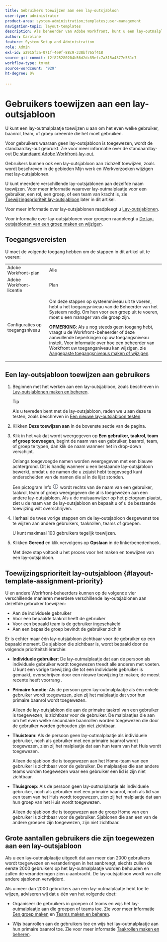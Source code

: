 ```yaml
---
title: Gebruikers toewijzen aan een lay-outsjabloon
user-type: administrator
product-area: system-administration;templates;user-management
navigation-topic: layout-templates
description: Als beheerder van Adobe Workfront, kunt u een lay-outmalplaatje toewijzen u aan om het even welke gebruiker, baanrol, team, of groep hebt gecreeerd die het moet gebruiken.
author: Caroline
feature: System Setup and Administration
role: Admin
exl-id: a2915f3a-071f-4e9f-88c9-338bf765f418
source-git-commit: f2f825280204b56d2dc85efc7a315a4377e551c7
workflow-type: tm+mt
source-wordcount: '929'
ht-degree: 0%

---
```


# Gebruikers toewijzen aan een lay-outsjabloon

U kunt een lay-outmalplaatje toewijzen u aan om het even welke gebruiker, baanrol, team, of groep creeerde die het moet gebruiken.

Voor gebruikers waaraan geen lay-outsjabloon is toegewezen, wordt de standaardlay-out gebruikt. Zie voor meer informatie over de standaardlay-out [De standaard Adobe Workfront-lay-out](../../../administration-and-setup/customize-workfront/use-layout-templates/about-the-default-wf-layout.md).

Gebruikers kunnen ook een lay-outsjabloon aan zichzelf toewijzen, zoals wordt beschreven in de gebieden Mijn werk en Werkverzoeken wijzigen met lay-outsjablonen.

U kunt meerdere verschillende lay-outsjablonen aan dezelfde naam toewijzen. Voor meer informatie waarover lay-outmalplaatje voor een gebruiker, een rol, een groep, of een team van kracht is, zie [Toewijzingsprioriteit lay-outsjabloon](#layout-template-assignment-priority) later in dit artikel.

Voor meer informatie over lay-outsjablonen raadpleegt u [Lay-outsjablonen](../../../administration-and-setup/customize-workfront/use-layout-templates/use-layout-templates-customize-ui.md).

Voor informatie over lay-outsjablonen voor groepen raadpleegt u [De lay-outsjablonen van een groep maken en wijzigen](../../../administration-and-setup/manage-groups/work-with-group-objects/create-and-modify-a-groups-layout-templates.md).

## Toegangsvereisten

U moet de volgende toegang hebben om de stappen in dit artikel uit te voeren:

<table style="table-layout:auto"> 
 <col> 
 <col> 
 <tbody> 
  <tr> 
   <td role="rowheader">Adobe Workfront-plan</td> 
   <td>Alle</td> 
  </tr> 
  <tr> 
   <td role="rowheader">Adobe Workfront-licentie</td> 
   <td>Plan</td> 
  </tr> 
  <tr> 
   <td role="rowheader">Configuraties op toegangsniveau</td> 
   <td> <p>Om deze stappen op systeemniveau uit te voeren, hebt u het toegangsniveau van de Beheerder van het Systeem nodig.
Om hen voor een groep uit te voeren, moet u een manager van die groep zijn.</p> <p><b>OPMERKING</b>: Als u nog steeds geen toegang hebt, vraagt u de Workfront-beheerder of deze aanvullende beperkingen op uw toegangsniveau instelt. Voor informatie over hoe een beheerder van Workfront uw toegangsniveau kan wijzigen, zie <a href="../../../administration-and-setup/add-users/configure-and-grant-access/create-modify-access-levels.md" class="MCXref xref">Aangepaste toegangsniveaus maken of wijzigen</a>.</p> </td> 
  </tr> 
 </tbody> 
</table>

## Een lay-outsjabloon toewijzen aan gebruikers

1. Beginnen met het werken aan een lay-outsjabloon, zoals beschreven in [Lay-outsjablonen maken en beheren](../../../administration-and-setup/customize-workfront/use-layout-templates/create-and-manage-layout-templates.md).

   >[!TIP]
   >
   >Als u tevreden bent met de lay-outsjabloon, raden we u aan deze te testen, zoals beschreven in [Een nieuwe lay-outsjabloon testen](../../../administration-and-setup/customize-workfront/use-layout-templates/test-a-layout-template.md).

1. Klikken **Deze toewijzen aan** in de bovenste sectie van de pagina.
1. Klik in het vak dat wordt weergegeven op **Een gebruiker, taakrol, team of groep toevoegen**, begint de naam van een gebruiker, baanrol, team, of groep te typen, dan klik de naam wanneer het in drop-down verschijnt.

   Onlangs toegevoegde namen worden weergegeven met een blauwe achtergrond. Dit is handig wanneer u een bestaande lay-outsjabloon bewerkt, omdat u de namen die u zojuist hebt toegevoegd kunt onderscheiden van de namen die al in de lijst stonden.

   Een pictogram Info ![](assets/info-icon.png) wordt rechts van de naam van een gebruiker, taakrol, team of groep weergegeven die al is toegewezen aan een andere lay-outsjabloon. Als u de muisaanwijzer op het pictogram plaatst, ziet u de naam van de lay-outsjabloon en bepaalt u of u de bestaande toewijzing wilt overschrijven.

1. Herhaal de twee vorige stappen om de lay-outsjabloon desgewenst toe te wijzen aan andere gebruikers, taakrollen, teams of groepen.

   U kunt maximaal 100 gebruikers tegelijk toewijzen.

1. Klikken **Gereed** en klik vervolgens op **Opslaan** in de linkerbenedenhoek.

   Met deze stap voltooit u het proces voor het maken en toewijzen van een lay-outsjabloon.

## Toewijzingsprioriteit lay-outsjabloon {#layout-template-assignment-priority}

U en andere Workfront-beheerders kunnen op de volgende vier verschillende manieren meerdere verschillende lay-outsjablonen aan dezelfde gebruiker toewijzen:

* Aan de individuele gebruiker
* Voor een bepaalde taakrol heeft de gebruiker
* Voor een bepaald team is de gebruiker ingeschakeld
* Aan een bepaalde groep bevindt de gebruiker zich in

Er is echter maar één lay-outsjabloon zichtbaar voor de gebruiker op een bepaald moment. De sjabloon die zichtbaar is, wordt bepaald door de volgende prioriteitshiërarchie:

* **Individuele gebruiker**: De lay-outmalplaatje dat aan de persoon als individuele gebruiker wordt toegewezen treedt alle anderen met voeten. U kunt een vorige toewijzing die tot een individuele gebruiker is gemaakt, overschrijven door een nieuwe toewijzing te maken; de meest recente heeft voorrang .
* **Primaire functie**: Als de persoon geen lay-outmalplaatje als één enkele gebruiker wordt toegewezen, zien zij het malplaatje dat voor hun primaire baanrol wordt toegewezen.

   Alleen de lay-outsjabloon die aan de primaire taakrol van een gebruiker is toegewezen, is zichtbaar voor de gebruiker. De malplaatjes die aan om het even welke secundaire baanrollen worden toegewezen die door de gebruiker worden gehouden zijn niet zichtbaar.

* **Thuisteam**: Als de persoon geen lay-outmalplaatje als individuele gebruiker, noch als gebruiker met een primaire baanrol wordt toegewezen, zien zij het malplaatje dat aan hun team van het Huis wordt toegewezen.

   Alleen de sjabloon die is toegewezen aan het Home-team van een gebruiker is zichtbaar voor de gebruiker. De malplaatjes die aan andere teams worden toegewezen waar een gebruiker een lid is zijn niet zichtbaar.

* **Thuisgroep**: Als de persoon geen lay-outmalplaatje als individuele gebruiker, noch als gebruiker met een primaire baanrol, noch als lid van een team van het Huis wordt toegewezen, zien zij het malplaatje dat aan hun groep van het Huis wordt toegewezen.

   Alleen de sjabloon die is toegewezen aan de groep Home van een gebruiker is zichtbaar voor de gebruiker. Sjablonen die aan een van de andere groepen zijn toegewezen, zijn niet zichtbaar.

## Grote aantallen gebruikers die zijn toegewezen aan een lay-outsjabloon

Als u een lay-outmalplaatje uitgeeft dat aan meer dan 2000 gebruikers wordt toegewezen en veranderingen in het aanbrengt, slechts zullen de eerste 2000 gebruikers op het lay-outmalplaatje worden behouden en zullen de veranderingen zien u aanbracht. De lay-outsjabloon wordt van alle andere sjablonen verwijderd.

Als u meer dan 2000 gebruikers aan een lay-outmalplaatje hebt toe te wijzen, adviseren wij dat u één van het volgende doet:

* Organiseer de gebruikers in groepen of teams en wijs het lay-outmalplaatje aan die groepen of teams toe. Zie voor meer informatie [Een groep maken](../../../administration-and-setup/manage-groups/create-and-manage-groups/create-a-group.md) en [Teams maken en beheren](../../../people-teams-and-groups/create-and-manage-teams/create-and-mange-teams.md).

* Wijs baanrollen aan de gebruikers toe en wijs het lay-outmalplaatje aan hun primaire baanrol toe. Zie voor meer informatie [Taakrollen maken en beheren](../../../administration-and-setup/set-up-workfront/organizational-setup/create-manage-job-roles.md).
